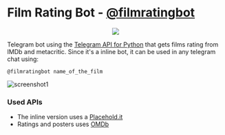 # Film Rating Bot - [@filmratingbot](http://t.me/filmratingbot)
<p align="center">
<img src ="http://i.imgur.com/nAQJpnc.png" />
</p>

Telegram bot using the [Telegram API for Python](https://github.com/eternnoir/pyTelegramBotAPI) that gets films rating from IMDb and metacritic.
Since it's a inline bot, it can be used in any telegram chat using:

```
@filmratingbot name_of_the_film
```

![screenshot1](http://i.imgur.com/MCFdx09.png "Screenshot 1")
### Used APIs

  * The inline version uses a [Placehold.it](https://placehold.it/)
  * Ratings and posters uses [OMDb](https://www.omdbapi.com/)

